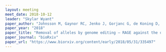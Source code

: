 ```yaml
---
layout: meeting
meet_date: 2018-10-12
leader: "Skylar Wyant"
paper_author: "Johnsson M, Gaynor RC, Jenko J, Gorjanc G, de Koning D, Hickey JM"
paper_year: "2018"
paper_title: "Removal of alleles by genome editing — RAGE against the deleterious load"
paper_journal: "bioRxiv"
paper_url: "https://www.biorxiv.org/content/early/2018/05/31/335497"
---
```


